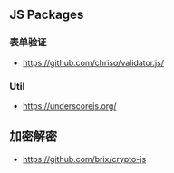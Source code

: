 ## JS Packages


### 表单验证
* https://github.com/chriso/validator.js/

### Util
* https://underscorejs.org/

## 加密解密
* https://github.com/brix/crypto-js
